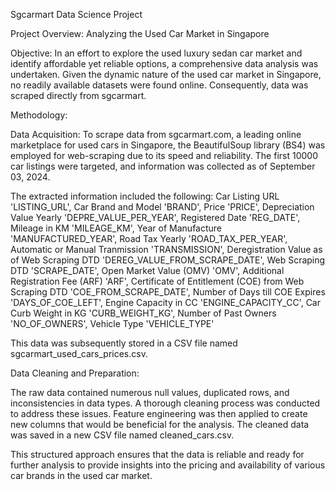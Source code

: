 Sgcarmart Data Science Project

Project Overview: Analyzing the Used Car Market in Singapore

Objective:
In an effort to explore the used luxury sedan car market and identify affordable yet reliable options, a comprehensive data analysis was undertaken. 
Given the dynamic nature of the used car market in Singapore, no readily available datasets were found online. 
Consequently, data was scraped directly from sgcarmart.



Methodology:

Data Acquisition:
To scrape data from sgcarmart.com, a leading online marketplace for used cars in Singapore, the BeautifulSoup library (BS4) was employed for web-scraping due to its speed and reliability. 
The first 10000 car listings were targeted, and information was collected as of September 03, 2024.

The extracted information included the following:
Car Listing URL 'LISTING_URL', 
Car Brand and Model 'BRAND', 
Price 'PRICE', 
Depreciation Value Yearly 'DEPRE_VALUE_PER_YEAR', 
Registered Date 'REG_DATE', 
Mileage in KM 'MILEAGE_KM', 
Year of Manufacture 'MANUFACTURED_YEAR', 
Road Tax Yearly 'ROAD_TAX_PER_YEAR', 
Automatic or Manual Tranmission 'TRANSMISSION', 
Deregistration Value as of Web Scraping DTD 'DEREG_VALUE_FROM_SCRAPE_DATE', 
Web Scraping DTD 'SCRAPE_DATE', 
Open Market Value (OMV) 'OMV', 
Additional Registration Fee (ARF) 'ARF', 
Certificate of Entitlement (COE) from Web Scraping DTD 'COE_FROM_SCRAPE_DATE', 
Number of Days till COE Expires 'DAYS_OF_COE_LEFT', 
Engine Capacity in CC 'ENGINE_CAPACITY_CC', 
Car Curb Weight in KG 'CURB_WEIGHT_KG', 
Number of Past Owners 'NO_OF_OWNERS', 
Vehicle Type 'VEHICLE_TYPE'

This data was subsequently stored in a CSV file named sgcarmart_used_cars_prices.csv.



Data Cleaning and Preparation:

The raw data contained numerous null values, duplicated rows, and inconsistencies in data types. 
A thorough cleaning process was conducted to address these issues. 
Feature engineering was then applied to create new columns that would be beneficial for the analysis. 
The cleaned data was saved in a new CSV file named cleaned_cars.csv.



This structured approach ensures that the data is reliable and ready for further analysis to provide insights into the pricing and availability of various car brands in the used car market.
